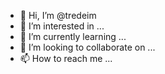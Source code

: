 - 👋 Hi, I’m @tredeim
- 👀 I’m interested in ...
- 🌱 I’m currently learning ...
- 💞️ I’m looking to collaborate on ...
- 📫 How to reach me ...

<!---
tredeim/tredeim is a ✨ special ✨ repository because its `README.md` (this file) appears on your GitHub profile.
You can click the Preview link to take a look at your changes.
--->
